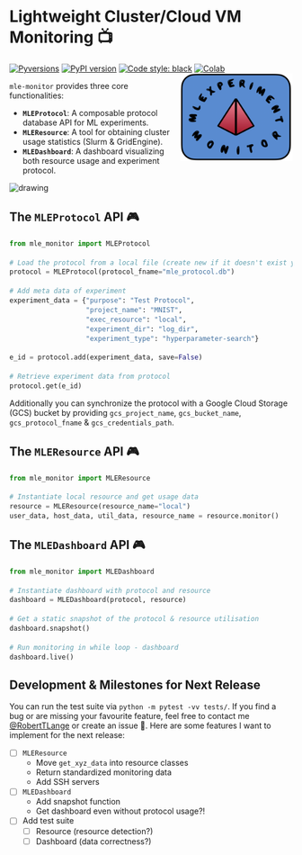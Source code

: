 # Lightweight Cluster/Cloud VM Monitoring 📺
[![Pyversions](https://img.shields.io/pypi/pyversions/mle-monitor.svg?style=flat-square)](https://pypi.python.org/pypi/mle-monitor)
[![PyPI version](https://badge.fury.io/py/mle-monitor.svg)](https://badge.fury.io/py/mle-monitor)
[![Code style: black](https://img.shields.io/badge/code%20style-black-000000.svg)](https://github.com/psf/black)
[![Colab](https://colab.research.google.com/assets/colab-badge.svg)](https://colab.research.google.com/github/mle-infrastructure/mle-monitor/blob/main/examples/getting_started.ipynb)
<a href="https://github.com/mle-infrastructure/mle-monitor/blob/main/docs/logo_transparent.png?raw=true"><img src="https://github.com/mle-infrastructure/mle-monitor/blob/main/docs/logo_transparent.png?raw=true" width="200" align="right" /></a>

`mle-monitor` provides three core functionalities:

- **`MLEProtocol`**: A composable protocol database API for ML experiments.
- **`MLEResource`**: A tool for obtaining cluster usage statistics (Slurm & GridEngine).
- **`MLEDashboard`**: A dashboard visualizing both resource usage and experiment protocol.

<img src="https://github.com/mle-infrastructure/mle-hyperopt/blob/main/docs/mle_hyperopt_structure.png?raw=true" alt="drawing" width="900"/>

## The `MLEProtocol` API 🎮

```python
from mle_monitor import MLEProtocol

# Load the protocol from a local file (create new if it doesn't exist yet)
protocol = MLEProtocol(protocol_fname="mle_protocol.db")

# Add meta data of experiment
experiment_data = {"purpose": "Test Protocol",
                   "project_name": "MNIST",
                   "exec_resource": "local",
                   "experiment_dir": "log_dir",
                   "experiment_type": "hyperparameter-search"}

e_id = protocol.add(experiment_data, save=False)

# Retrieve experiment data from protocol
protocol.get(e_id)
```

Additionally you can synchronize the protocol with a Google Cloud Storage (GCS) bucket by providing `gcs_project_name`, `gcs_bucket_name`, `gcs_protocol_fname` & `gcs_credentials_path`.

## The `MLEResource` API 🎮

```python
from mle_monitor import MLEResource

# Instantiate local resource and get usage data
resource = MLEResource(resource_name="local")
user_data, host_data, util_data, resource_name = resource.monitor()
```

## The `MLEDashboard` API 🎮

```python
from mle_monitor import MLEDashboard

# Instantiate dashboard with protocol and resource
dashboard = MLEDashboard(protocol, resource)

# Get a static snapshot of the protocol & resource utilisation
dashboard.snapshot()

# Run monitoring in while loop - dashboard
dashboard.live()
```

## Development & Milestones for Next Release

You can run the test suite via `python -m pytest -vv tests/`. If you find a bug or are missing your favourite feature, feel free to contact me [@RobertTLange](https://twitter.com/RobertTLange) or create an issue :hugs:. Here are some features I want to implement for the next release:

- [ ] `MLEResource`
  - Move `get_xyz_data` into resource classes
  - Return standardized monitoring data
  - Add SSH servers
- [ ] `MLEDashboard`
  - Add snapshot function
  - Get dashboard even without protocol usage?!
- [ ] Add test suite
  - [ ] Resource (resource detection?)
  - [ ] Dashboard (data correctness?)

